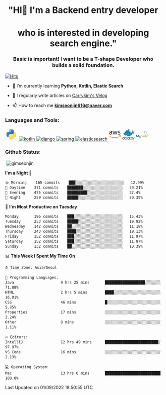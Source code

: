 <h1 align="center">"HI👋 I'm a Backend entry developer </h1>
<h1 align="center"> who is interested in developing search engine."</h1>
<h3 align="center">Basic is important! I want to be a T-shape Developer who builds a solid foundation.</h3>

[![Hits](https://hits.seeyoufarm.com/api/count/incr/badge.svg?url=https%3A%2F%2Fgithub.com%2Fgimseonjin&count_bg=%2318BFE5&title_bg=%23555555&icon=ko-fi.svg&icon_color=%23E7E7E7&title=hits&edge_flat=false)](https://hits.seeyoufarm.com)

- 🌱 I’m currently learning **Python, Kotlin, Elastic Search**

- 📝 I regularly write articles on [Carrykim's Velog](https://velog.io/@carrykim)

- 📫 How to reach me **kimseonjin616@naver.com**


<h3 align="left">Languages and Tools:</h3>
<p align="left"> 
 <a href="https://www.python.org" target="_blank" rel="noreferrer"> 
  <img src="https://raw.githubusercontent.com/devicons/devicon/master/icons/python/python-original.svg" alt="python" width="8%" height="8%"/> 
 </a> <a href="https://kotlinlang.org" target="_blank" rel="noreferrer"> <img src="https://www.vectorlogo.zone/logos/kotlinlang/kotlinlang-icon.svg" alt="kotlin" width="8%" height="8%"/> </a>   <a href="https://www.djangoproject.com/" target="_blank" rel="noreferrer"> <img src="https://cdn.worldvectorlogo.com/logos/django.svg" alt="django" width="6%" height="5%"/> </a>
<a href="https://spring.io/" target="_blank" rel="noreferrer"> <img src="https://www.vectorlogo.zone/logos/springio/springio-icon.svg" alt="spring" width="8%" height="8%"/> </a> <a href="https://www.elastic.co" target="_blank" rel="noreferrer"> <img src="https://www.vectorlogo.zone/logos/elastic/elastic-icon.svg" alt="elasticsearch" width="8%" height="8%"/> </a> <a href="https://aws.amazon.com" target="_blank" rel="noreferrer"> <img src="https://raw.githubusercontent.com/devicons/devicon/master/icons/amazonwebservices/amazonwebservices-original-wordmark.svg" alt="aws" width="8%" height="8%"/> </a> <a href="https://www.docker.com/" target="_blank" rel="noreferrer"> <img src="https://raw.githubusercontent.com/devicons/devicon/master/icons/docker/docker-original-wordmark.svg" alt="docker" width="8%" height="8%"/> </a>   
<a href="https://www.mysql.com/" target="_blank" rel="noreferrer"><img src="https://raw.githubusercontent.com/devicons/devicon/master/icons/mysql/mysql-original-wordmark.svg" alt="mysql" width="8%" height="8%"/> </a> </p>


<h3 align="left">Github Status:</h3>
<p align="left">
 <p>&nbsp;<img align="center" src="https://github-readme-stats.vercel.app/api?username=gimseonjin&show_icons=true&locale=en" alt="gimseonjin" /></p>
</p>


<!--START_SECTION:waka-->
**I'm a Night 🦉** 

```text
🌞 Morning    165 commits    ███░░░░░░░░░░░░░░░░░░░░░░   12.99% 
🌆 Daytime    371 commits    ███████░░░░░░░░░░░░░░░░░░   29.21% 
🌃 Evening    475 commits    █████████░░░░░░░░░░░░░░░░   37.4% 
🌙 Night      259 commits    █████░░░░░░░░░░░░░░░░░░░░   20.39%

```
📅 **I'm Most Productive on Tuesday** 

```text
Monday       196 commits    ███░░░░░░░░░░░░░░░░░░░░░░   15.43% 
Tuesday      253 commits    █████░░░░░░░░░░░░░░░░░░░░   19.92% 
Wednesday    142 commits    ██░░░░░░░░░░░░░░░░░░░░░░░   11.18% 
Thursday     243 commits    ████░░░░░░░░░░░░░░░░░░░░░   19.13% 
Friday       152 commits    ███░░░░░░░░░░░░░░░░░░░░░░   11.97% 
Saturday     152 commits    ███░░░░░░░░░░░░░░░░░░░░░░   11.97% 
Sunday       132 commits    ██░░░░░░░░░░░░░░░░░░░░░░░   10.39%

```


📊 **This Week I Spent My Time On** 

```text
⌚︎ Time Zone: Asia/Seoul

💬 Programming Languages: 
Java                     9 hrs 25 mins       ██████████████████░░░░░░░   71.88% 
HTML                     2 hrs 5 mins        ████░░░░░░░░░░░░░░░░░░░░░   16.01% 
CSS                      46 mins             █░░░░░░░░░░░░░░░░░░░░░░░░   5.85% 
Properties               17 mins             ░░░░░░░░░░░░░░░░░░░░░░░░░   2.24% 
Other                    8 mins              ░░░░░░░░░░░░░░░░░░░░░░░░░   1.11%

🔥 Editors: 
IntelliJ                 12 hrs 49 mins      ████████████████████████░   97.87% 
VS Code                  16 mins             ░░░░░░░░░░░░░░░░░░░░░░░░░   2.13%

💻 Operating System: 
Mac                      13 hrs 6 mins       █████████████████████████   100.0%

```


 Last Updated on 01/09/2022 18:50:55 UTC
<!--END_SECTION:waka-->
